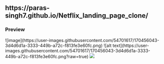 <h2>https://paras-singh7.github.io/Netflix_landing_page_clone/</h2>

<h3> Preview </h3>
![image](https://user-images.githubusercontent.com/54701617/170456043-3d4d6d1a-3333-449b-a72c-f813fe3e60fc.png)
![alt text](https://user-images.githubusercontent.com/54701617/170456043-3d4d6d1a-3333-449b-a72c-f813fe3e60fc.png?raw=true)

<image src="https://user-images.githubusercontent.com/54701617/170456043-3d4d6d1a-3333-449b-a72c-f813fe3e60fc.png"/>

